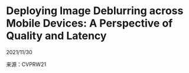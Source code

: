 # Deploying Image Deblurring across Mobile Devices: A Perspective of Quality and Latency  

2021/11/30  

来源：CVPRW21  

